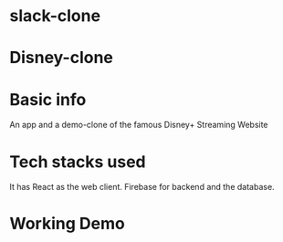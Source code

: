 # slack-clone
# Disney-clone
# Basic info
An app and a demo-clone of the famous Disney+  Streaming Website 
# Tech stacks used
It has React as the web client.
Firebase for backend and the database.
# Working Demo
